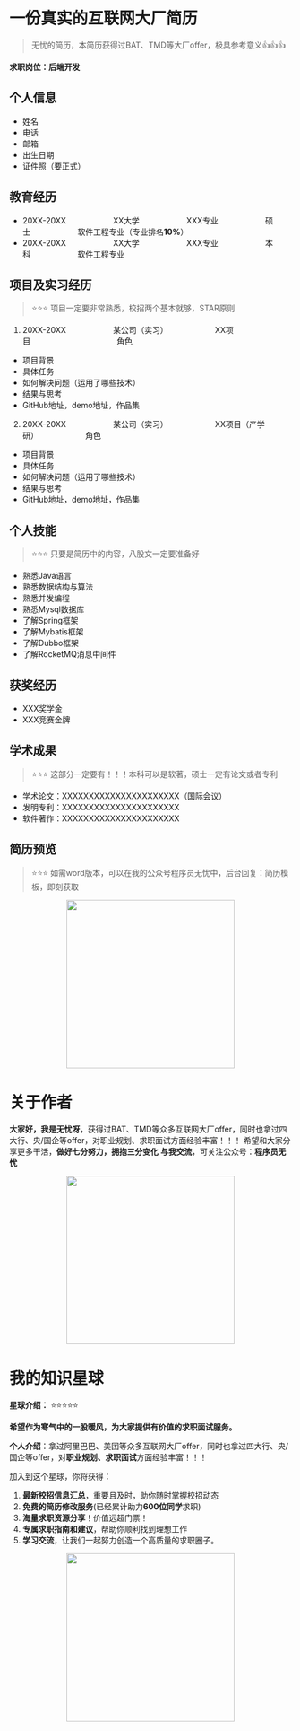 # 一份真实的互联网大厂简历
> 无忧的简历，本简历获得过BAT、TMD等大厂offer，极具参考意义👍👍👍

**求职岗位：后端开发**
## 个人信息
- 姓名
- 电话
- 邮箱
- 出生日期
- 证件照（要正式）
## 教育经历
- 20XX-20XX&emsp;&emsp;&emsp;&emsp;&emsp;&emsp;XX大学&emsp;&emsp;&emsp;&emsp;&emsp;&emsp;XXX专业&emsp;&emsp;&emsp;&emsp;&emsp;&emsp;硕士&emsp;&emsp;&emsp;&emsp;&emsp;&emsp;软件工程专业（专业排名**10%**）   
- 20XX-20XX&emsp;&emsp;&emsp;&emsp;&emsp;&emsp;XX大学&emsp;&emsp;&emsp;&emsp;&emsp;&emsp;XXX专业&emsp;&emsp;&emsp;&emsp;&emsp;&emsp;本科&emsp;&emsp;&emsp;&emsp;&emsp;&emsp;软件工程专业
## 项目及实习经历
> ⭐⭐⭐ 项目一定要非常熟悉，校招两个基本就够，STAR原则
1. 20XX-20XX&emsp;&emsp;&emsp;&emsp;&emsp;&emsp;某公司（实习）&emsp;&emsp;&emsp;&emsp;&emsp;&emsp;XX项目&emsp;&emsp;&emsp;&emsp;&emsp;&emsp;&emsp;&emsp;&emsp;&emsp;&emsp;角色
- 项目背景
- 具体任务
- 如何解决问题（运用了哪些技术）
- 结果与思考
- GitHub地址，demo地址，作品集
2. 20XX-20XX&emsp;&emsp;&emsp;&emsp;&emsp;&emsp;某公司（实习）&emsp;&emsp;&emsp;&emsp;&emsp;&emsp;XX项目（产学研）&emsp;&emsp;&emsp;&emsp;&emsp;&emsp;角色
- 项目背景
- 具体任务
- 如何解决问题（运用了哪些技术）
- 结果与思考
- GitHub地址，demo地址，作品集
## 个人技能
> ⭐⭐⭐ 只要是简历中的内容，八股文一定要准备好
- 熟悉Java语言
- 熟悉数据结构与算法
- 熟悉并发编程
- 熟悉Mysql数据库
- 了解Spring框架
- 了解Mybatis框架
- 了解Dubbo框架
- 了解RocketMQ消息中间件
## 获奖经历

- XXX奖学金
- XXX竞赛金牌

## 学术成果
> ⭐⭐⭐ 这部分一定要有！！！本科可以是软著，硕士一定有论文或者专利
- 学术论文：XXXXXXXXXXXXXXXXXXXXXX（国际会议）
- 发明专利：XXXXXXXXXXXXXXXXXXXXXX
- 软件著作：XXXXXXXXXXXXXXXXXXXXXX
## 简历预览
> ⭐⭐⭐ 如需word版本，可以在我的公众号程序员无忧中，后台回复：简历模板，即刻获取
<div align="center">
    <p>
        <a href="https://github.com/wuyoueeee/CS_Job_Guide" target="_blank">
            <img src="https://cs-job-guide.oss-cn-beijing.aliyuncs.com/image/uTools_1683453677682.png" width="300" />
        </a>
    </p>
</div>


# 关于作者

**大家好，我是无忧呀**，获得过BAT、TMD等众多互联网大厂offer，同时也拿过四大行、央/国企等offer，对职业规划、求职面试方面经验丰富！！！
希望和大家分享更多干活，**做好七分努力，拥抱三分变化**
**与我交流**，可关注公众号：**程序员无忧**
<div align="center">
    <p>
        <a href="https://github.com/wuyoueeee/CS_Job_Guide" target="_blank">
            <img src="https://cs-job-guide.oss-cn-beijing.aliyuncs.com/image/qrcode_for_gh_f29bb68829e0_1280.jpg" width="300" />
        </a>
    </p>
</div>

# 我的知识星球
**星球介绍：** ⭐⭐⭐⭐⭐

**希望作为寒气中的一股暖风，为大家提供有价值的求职面试服务。**

**个人介绍**：拿过阿里巴巴、美团等众多互联网大厂offer，同时也拿过四大行、央/国企等offer，对**职业规划、求职面试**方面经验丰富！！！

加入到这个星球，你将获得：
1. **最新校招信息汇总**，重要且及时，助你随时掌握校招动态
2. **免费的简历修改服务**(已经累计助力**600位同学**求职)
3. **海量求职资源分享**！价值远超门票！
4. **专属求职指南和建议**，帮助你顺利找到理想工作
5. **学习交流**，让我们一起努力创造一个高质量的求职圈子。

<div align="center">
    <p>
        <a href="https://github.com/wuyoueeee/CS_Job_Guide" target="_blank">
            <img src="https://cs-job-guide.oss-cn-beijing.aliyuncs.com/image/%E6%B5%B7%E6%8A%A5%20(2).png" width="300" />
        </a>
    </p>
</div>